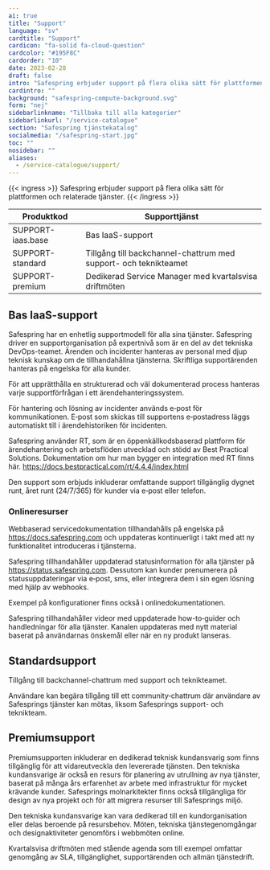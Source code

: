 ```yaml
---
ai: true
title: "Support"
language: "sv"
cardtitle: "Support"
cardicon: "fa-solid fa-cloud-question"
cardcolor: "#195F8C"
cardorder: "10"
date: 2023-02-28
draft: false
intro: "Safespring erbjuder support på flera olika sätt för plattformen och relaterade tjänster."
cardintro: ""
background: "safespring-compute-background.svg"
form: "nej"
sidebarlinkname: "Tillbaka till alla kategorier"
sidebarlinkurl: "/service-catalogue"
section: "Safespring tjänstekatalog"
socialmedia: "/safespring-start.jpg"
toc: ""
nosidebar: ""
aliases:
  - /service-catalogue/support/
---
```


{{< ingress >}}
Safespring erbjuder support på flera olika sätt för plattformen och relaterade tjänster.
{{< /ingress >}}

<table class="width100">
  <thead>
    <tr>
      <th>Produktkod</th>
      <th>Supporttjänst</th>
    </tr>
  </thead>
  <tbody>
    <tr>
      <td>SUPPORT-iaas.base</td>
      <td>Bas IaaS-support</td>
    </tr>
    <tr>
      <td>SUPPORT-standard</td>
      <td>Tillgång till backchannel-chattrum med support- och teknikteamet</td>
    </tr>
    <tr>
      <td>SUPPORT-premium</td>
      <td>Dedikerad Service Manager med kvartalsvisa driftmöten</td>
    </tr>
  </tbody>
</table>

## Bas IaaS-support

Safespring har en enhetlig supportmodell för alla sina tjänster. Safespring driver en supportorganisation på expertnivå som är en del av det tekniska DevOps-teamet. Ärenden och incidenter hanteras av personal med djup teknisk kunskap om de tillhandahållna tjänsterna. Skriftliga supportärenden hanteras på engelska för alla kunder.

För att upprätthålla en strukturerad och väl dokumenterad process hanteras varje supportförfrågan i ett ärendehanteringssystem.

För hantering och lösning av incidenter används e‑post för kommunikationen. E‑post som skickas till supportens e‑postadress läggs automatiskt till i ärendehistoriken för incidenten.

Safespring använder RT, som är en öppenkällkodsbaserad plattform för ärendehantering och arbetsflöden utvecklad och stödd av Best Practical Solutions. Dokumentation om hur man bygger en integration med RT finns här. https://docs.bestpractical.com/rt/4.4.4/index.html

Den support som erbjuds inkluderar omfattande support tillgänglig dygnet runt, året runt (24/7/365) för kunder via e‑post eller telefon.

### Onlineresurser

Webbaserad servicedokumentation tillhandahålls på engelska på https://docs.safespring.com och uppdateras kontinuerligt i takt med att ny funktionalitet introduceras i tjänsterna.

Safespring tillhandahåller uppdaterad statusinformation för alla tjänster på https://status.safespring.com. Dessutom kan kunder prenumerera på statusuppdateringar via e‑post, sms, eller integrera dem i sin egen lösning med hjälp av webhooks.

Exempel på konfigurationer finns också i onlinedokumentationen.

Safespring tillhandahåller videor med uppdaterade how-to‑guider och handledningar för alla tjänster. Kanalen uppdateras med nytt material baserat på användarnas önskemål eller när en ny produkt lanseras.

## Standardsupport

Tillgång till backchannel-chattrum med support och teknikteamet.

Användare kan begära tillgång till ett community‑chattrum där användare av Safesprings tjänster kan mötas, liksom Safesprings support- och teknikteam.

## Premiumsupport

Premiumsupporten inkluderar en dedikerad teknisk kundansvarig som finns tillgänglig för att vidareutveckla den levererade tjänsten. Den tekniska kundansvarige är också en resurs för planering av utrullning av nya tjänster, baserat på många års erfarenhet av arbete med infrastruktur för mycket krävande kunder. Safesprings molnarkitekter finns också tillgängliga för design av nya projekt och för att migrera resurser till Safesprings miljö.

Den tekniska kundansvarige kan vara dedikerad till en kundorganisation eller delas beroende på resursbehov. Möten, tekniska tjänstegenomgångar och designaktiviteter genomförs i webbmöten online.

Kvartalsvisa driftmöten med stående agenda som till exempel omfattar genomgång av SLA, tillgänglighet, supportärenden och allmän tjänstedrift.
